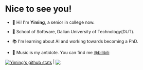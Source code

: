 <h1>Nice to see you!</h1>

- 👋 Hi! I'm <b>Yiming</b>, a senior in college now.

- 🏫 School of Software, Dalian University of Technology(DUT).

- 📚 I'm learning about AI and working towards becoming a PhD.

- 🎸 Music is my antidote. You can find me <a href="https://b23.tv/tCCG97R">@bilibili</a>

<a href="https://github.com/ymzhang0319/github-readme-stats"><img align="center" src="https://github-readme-stats.vercel.app/api?username=ymzhang0319&show_icons=true&include_all_commits=true&theme=rose&hide_border=true" alt="Yiming's github stats" /></a> | <a href="https://github.com/ymzhang0319/github-readme-stats"><img align="center" src="https://github-readme-stats.vercel.app/api/top-langs/?username=ymzhang0319&layout=compact&theme=rose&hide_border=true" /></a>
